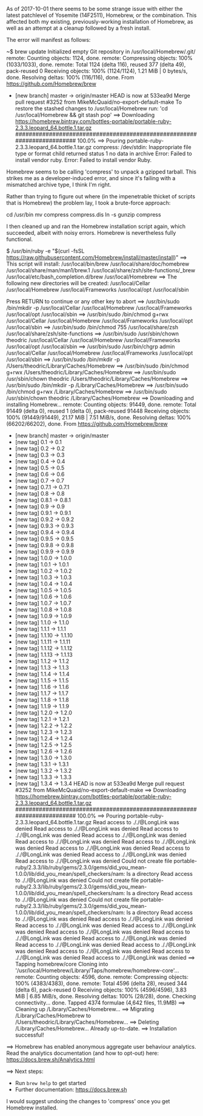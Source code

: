 As of 2017-10-01 there seems to be some strange issue with either the latest patchlevel of Yosemite (14F2511), 
Homebrew, or the combination. This affected both my existing, previously-working installation of Homebrew, 
as well as an attempt at a cleanup followed by a fresh install.

The error will manifest as follows:

~$ brew update
Initialized empty Git repository in /usr/local/Homebrew/.git/
remote: Counting objects: 1124, done.
remote: Compressing objects: 100% (1033/1033), done.
remote: Total 1124 (delta 116), reused 377 (delta 49), pack-reused 0
Receiving objects: 100% (1124/1124), 1.21 MiB | 0 bytes/s, done.
Resolving deltas: 100% (116/116), done.
From https://github.com/Homebrew/brew
 * [new branch]      master     -> origin/master
HEAD is now at 533ea9d Merge pull request #3252 from MikeMcQuaid/no-export-default-make
To restore the stashed changes to /usr/local/Homebrew run:
  'cd /usr/local/Homebrew && git stash pop'
==> Downloading https://homebrew.bintray.com/bottles-portable/portable-ruby-2.3.3.leopard_64.bottle.1.tar.gz
######################################################################## 100.0%
==> Pouring portable-ruby-2.3.3.leopard_64.bottle.1.tar.gz
compress: /dev/stdin: Inappropriate file type or format
child returned status 1
no data in archive
Error: Failed to install vendor ruby.
Error: Failed to install vendor Ruby.

Homebrew seems to be calling 'compress' to unpack a gzipped tarball. This strikes me as a developer-induced error, 
and since it's failing with a mismatched archive type, I think I'm right.

Rather than trying to figure out where (in the impenetrable thicket of scripts that is Homebrew) 
the problem lay, I took a brute-force approach:

cd /usr/bin
mv compress compress.dis
ln -s gunzip compress

I then cleaned up and ran the Homebrew installation script again, which succeeded, albeit with noisy errors.
Homebrew is nevertheless fully functional.

$ /usr/bin/ruby -e "$(curl -fsSL https://raw.githubusercontent.com/Homebrew/install/master/install)"
==> This script will install:
/usr/local/bin/brew
/usr/local/share/doc/homebrew
/usr/local/share/man/man1/brew.1
/usr/local/share/zsh/site-functions/_brew
/usr/local/etc/bash_completion.d/brew
/usr/local/Homebrew
==> The following new directories will be created:
/usr/local/Cellar
/usr/local/Homebrew
/usr/local/Frameworks
/usr/local/opt
/usr/local/sbin

Press RETURN to continue or any other key to abort
==> /usr/bin/sudo /bin/mkdir -p /usr/local/Cellar /usr/local/Homebrew /usr/local/Frameworks /usr/local/opt /usr/local/sbin
==> /usr/bin/sudo /bin/chmod g+rwx /usr/local/Cellar /usr/local/Homebrew /usr/local/Frameworks /usr/local/opt /usr/local/sbin
==> /usr/bin/sudo /bin/chmod 755 /usr/local/share/zsh /usr/local/share/zsh/site-functions
==> /usr/bin/sudo /usr/sbin/chown theodric /usr/local/Cellar /usr/local/Homebrew /usr/local/Frameworks /usr/local/opt /usr/local/sbin
==> /usr/bin/sudo /usr/bin/chgrp admin /usr/local/Cellar /usr/local/Homebrew /usr/local/Frameworks /usr/local/opt /usr/local/sbin
==> /usr/bin/sudo /bin/mkdir -p /Users/theodric/Library/Caches/Homebrew
==> /usr/bin/sudo /bin/chmod g+rwx /Users/theodric/Library/Caches/Homebrew
==> /usr/bin/sudo /usr/sbin/chown theodric /Users/theodric/Library/Caches/Homebrew
==> /usr/bin/sudo /bin/mkdir -p /Library/Caches/Homebrew
==> /usr/bin/sudo /bin/chmod g+rwx /Library/Caches/Homebrew
==> /usr/bin/sudo /usr/sbin/chown theodric /Library/Caches/Homebrew
==> Downloading and installing Homebrew...
remote: Counting objects: 91449, done.
remote: Total 91449 (delta 0), reused 1 (delta 0), pack-reused 91448
Receiving objects: 100% (91449/91449), 21.17 MiB | 7.51 MiB/s, done.
Resolving deltas: 100% (66202/66202), done.
From https://github.com/Homebrew/brew
 * [new branch]      master     -> origin/master
 * [new tag]         0.1        -> 0.1
 * [new tag]         0.2        -> 0.2
 * [new tag]         0.3        -> 0.3
 * [new tag]         0.4        -> 0.4
 * [new tag]         0.5        -> 0.5
 * [new tag]         0.6        -> 0.6
 * [new tag]         0.7        -> 0.7
 * [new tag]         0.7.1      -> 0.7.1
 * [new tag]         0.8        -> 0.8
 * [new tag]         0.8.1      -> 0.8.1
 * [new tag]         0.9        -> 0.9
 * [new tag]         0.9.1      -> 0.9.1
 * [new tag]         0.9.2      -> 0.9.2
 * [new tag]         0.9.3      -> 0.9.3
 * [new tag]         0.9.4      -> 0.9.4
 * [new tag]         0.9.5      -> 0.9.5
 * [new tag]         0.9.8      -> 0.9.8
 * [new tag]         0.9.9      -> 0.9.9
 * [new tag]         1.0.0      -> 1.0.0
 * [new tag]         1.0.1      -> 1.0.1
 * [new tag]         1.0.2      -> 1.0.2
 * [new tag]         1.0.3      -> 1.0.3
 * [new tag]         1.0.4      -> 1.0.4
 * [new tag]         1.0.5      -> 1.0.5
 * [new tag]         1.0.6      -> 1.0.6
 * [new tag]         1.0.7      -> 1.0.7
 * [new tag]         1.0.8      -> 1.0.8
 * [new tag]         1.0.9      -> 1.0.9
 * [new tag]         1.1.0      -> 1.1.0
 * [new tag]         1.1.1      -> 1.1.1
 * [new tag]         1.1.10     -> 1.1.10
 * [new tag]         1.1.11     -> 1.1.11
 * [new tag]         1.1.12     -> 1.1.12
 * [new tag]         1.1.13     -> 1.1.13
 * [new tag]         1.1.2      -> 1.1.2
 * [new tag]         1.1.3      -> 1.1.3
 * [new tag]         1.1.4      -> 1.1.4
 * [new tag]         1.1.5      -> 1.1.5
 * [new tag]         1.1.6      -> 1.1.6
 * [new tag]         1.1.7      -> 1.1.7
 * [new tag]         1.1.8      -> 1.1.8
 * [new tag]         1.1.9      -> 1.1.9
 * [new tag]         1.2.0      -> 1.2.0
 * [new tag]         1.2.1      -> 1.2.1
 * [new tag]         1.2.2      -> 1.2.2
 * [new tag]         1.2.3      -> 1.2.3
 * [new tag]         1.2.4      -> 1.2.4
 * [new tag]         1.2.5      -> 1.2.5
 * [new tag]         1.2.6      -> 1.2.6
 * [new tag]         1.3.0      -> 1.3.0
 * [new tag]         1.3.1      -> 1.3.1
 * [new tag]         1.3.2      -> 1.3.2
 * [new tag]         1.3.3      -> 1.3.3
 * [new tag]         1.3.4      -> 1.3.4
HEAD is now at 533ea9d Merge pull request #3252 from MikeMcQuaid/no-export-default-make
==> Downloading https://homebrew.bintray.com/bottles-portable/portable-ruby-2.3.3.leopard_64.bottle.1.tar.gz
######################################################################## 100.0%
==> Pouring portable-ruby-2.3.3.leopard_64.bottle.1.tar.gz
Read access to ././@LongLink was denied
Read access to ././@LongLink was denied
Read access to ././@LongLink was denied
Read access to ././@LongLink was denied
Read access to ././@LongLink was denied
Read access to ././@LongLink was denied
Read access to ././@LongLink was denied
Read access to ././@LongLink was denied
Read access to ././@LongLink was denied
Read access to ././@LongLink was denied
Could not create file portable-ruby/2.3.3/lib/ruby/gems/2.3.0/gems/did_you_mean-1.0.0/lib/did_you_mean/spell_checkers/nam: Is a directory
Read access to ././@LongLink was denied
Could not create file portable-ruby/2.3.3/lib/ruby/gems/2.3.0/gems/did_you_mean-1.0.0/lib/did_you_mean/spell_checkers/nam: Is a directory
Read access to ././@LongLink was denied
Could not create file portable-ruby/2.3.3/lib/ruby/gems/2.3.0/gems/did_you_mean-1.0.0/lib/did_you_mean/spell_checkers/nam: Is a directory
Read access to ././@LongLink was denied
Read access to ././@LongLink was denied
Read access to ././@LongLink was denied
Read access to ././@LongLink was denied
Read access to ././@LongLink was denied
Read access to ././@LongLink was denied
Read access to ././@LongLink was denied
Read access to ././@LongLink was denied
Read access to ././@LongLink was denied
Read access to ././@LongLink was denied
Read access to ././@LongLink was denied
Read access to ././@LongLink was denied
==> Tapping homebrew/core
Cloning into '/usr/local/Homebrew/Library/Taps/homebrew/homebrew-core'...
remote: Counting objects: 4596, done.
remote: Compressing objects: 100% (4383/4383), done.
remote: Total 4596 (delta 28), reused 344 (delta 6), pack-reused 0
Receiving objects: 100% (4596/4596), 3.83 MiB | 6.85 MiB/s, done.
Resolving deltas: 100% (28/28), done.
Checking connectivity... done.
Tapped 4374 formulae (4,642 files, 11.9MB)
==> Cleaning up /Library/Caches/Homebrew...
==> Migrating /Library/Caches/Homebrew to /Users/theodric/Library/Caches/Homebrew...
==> Deleting /Library/Caches/Homebrew...
Already up-to-date.
==> Installation successful!

==> Homebrew has enabled anonymous aggregate user behaviour analytics.
Read the analytics documentation (and how to opt-out) here:
  https://docs.brew.sh/Analytics.html

==> Next steps:
- Run `brew help` to get started
- Further documentation:
    https://docs.brew.sh

I would suggest undoing the changes to 'compress' once you get Homebrew installed.
